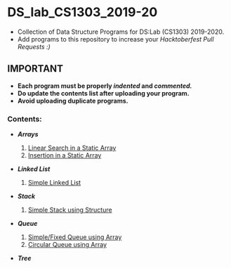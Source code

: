# DS_lab_CS1303_2019-20
* Collection of Data Structure Programs for DS:Lab (CS1303) 2019-2020.                                                                
* Add programs to this repository to increase your _Hacktoberfest Pull Requests :)_

## IMPORTANT
* **Each program must be properly _indented_ and _commented._**
* **Do update the contents list after uploading your program.**
* **Avoid uploading duplicate programs.**


### Contents:
* ***Arrays***
  1. [Linear Search in a Static Array](https://github.com/pratyakshrao/DS_lab-CS1303-2019-20/blob/master/linear_search_in_a_given%20array.c)
  2. [Insertion in a Static Array](https://github.com/pratyakshrao/DS_lab-CS1303-2019-20/blob/master/insertion_in_array.c)


* ***Linked List***
  1. [Simple Linked List](https://github.com/Vanhoehenheim/DS_lab-CS1303-2019-20/blob/master/simple_linked_list.c)



* ***Stack***
  1. [Simple Stack using Structure](https://github.com/salilbc/DS_lab_CS1303-2019-2020/blob/master/Stack.c)


* ***Queue***
  1. [Simple/Fixed Queue using Array](https://github.com/Vanhoehenheim/DS_lab-CS1303-2019-20/blob/Queue/simple_queue_array.c)
  2. [Circular Queue using Array](https://github.com/sj-hellfire/DS_lab_CS1303-2019-2020/blob/master/circular_queue_array.c)




* ***Tree***
